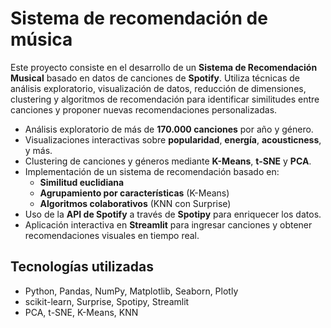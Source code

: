 # Sistema de recomendación de música

Este proyecto consiste en el desarrollo de un **Sistema de Recomendación Musical** basado en datos de canciones de **Spotify**. Utiliza técnicas de análisis exploratorio, visualización de datos, reducción de dimensiones, clustering y algoritmos de recomendación para identificar similitudes entre canciones y proponer nuevas recomendaciones personalizadas.


- Análisis exploratorio de más de **170.000 canciones** por año y género.
- Visualizaciones interactivas sobre **popularidad**, **energía**, **acousticness**, y más.
- Clustering de canciones y géneros mediante **K-Means**, **t-SNE** y **PCA**.
- Implementación de un sistema de recomendación basado en:
  - **Similitud euclidiana**
  - **Agrupamiento por características** (K-Means)
  - **Algoritmos colaborativos** (KNN con Surprise)
- Uso de la **API de Spotify** a través de **Spotipy** para enriquecer los datos.
- Aplicación interactiva en **Streamlit** para ingresar canciones y obtener recomendaciones visuales en tiempo real.

## Tecnologías utilizadas

- Python, Pandas, NumPy, Matplotlib, Seaborn, Plotly  
- scikit-learn, Surprise, Spotipy, Streamlit  
- PCA, t-SNE, K-Means, KNN
